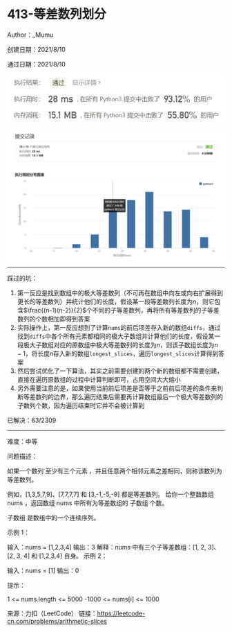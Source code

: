 # 413-等差数列划分

Author：_Mumu

创建日期：2021/8/10

通过日期：2021/8/10

![](./通过截图2.jpg)

![](./通过截图1.jpg)

*****

踩过的坑：

1. 第一反应是找到数组中的极大等差数列（不可再在数组中向左或向右扩展得到更长的等差数列）并统计他们的长度，假设某一段等差数列长度为$n$，则它包含$\frac{(n-1)(n-2)}{2}$​个不同的子等差数列，再将所有等差数列的子等差数列的个数相加即得到答案
2. 实际操作上，第一反应想到了计算`nums`的前后项差存入新的数组`diffs`，通过找到`diffs`中各个所有元素都相同的极大子数组并计算他们的长度，假设某一段极大子数组对应的原数组中极大等差数列的长度为$n$，则该子数组长度为$n-1$，将长度$n$存入新的数组`longest_slices`，遍历`longest_slices`计算得到答案
3. 然后尝试优化了一下算法，其实之前需要创建的两个新的数组都不需要创建，直接在遍历原数组的过程中计算判断即可，占用空间大大缩小
4. 另外需要注意的是，如果使用当前前后项差是否等于之前前后项差的条件来判断等差数列的边界，那么遍历结束后需要再计算数组最后一个极大等差数列的子数列个数，因为遍历结束时它并不会被计算到

已解决：63/2309

*****

难度：中等

问题描述：

如果一个数列 至少有三个元素 ，并且任意两个相邻元素之差相同，则称该数列为等差数列。

例如，[1,3,5,7,9]、[7,7,7,7] 和 [3,-1,-5,-9] 都是等差数列。
给你一个整数数组 nums ，返回数组 nums 中所有为等差数组的 子数组 个数。

子数组 是数组中的一个连续序列。

 

示例 1：

输入：nums = [1,2,3,4]
输出：3
解释：nums 中有三个子等差数组：[1, 2, 3]、[2, 3, 4] 和 [1,2,3,4] 自身。
示例 2：

输入：nums = [1]
输出：0


提示：

1 <= nums.length <= 5000
-1000 <= nums[i] <= 1000

来源：力扣（LeetCode）
链接：https://leetcode-cn.com/problems/arithmetic-slices
